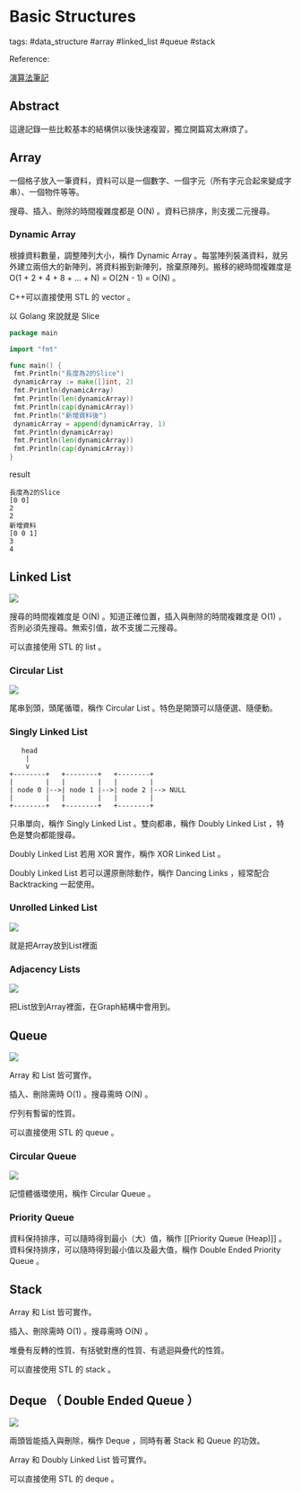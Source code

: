 # Basic Structures

tags: #data_structure #array #linked_list #queue #stack

Reference:

[演算法筆記](http://web.ntnu.edu.tw/~algo/Data.html)

## Abstract

這邊記錄一些比較基本的結構供以後快速複習，獨立開篇寫太麻煩了。

## Array

一個格子放入一筆資料，資料可以是一個數字、一個字元（所有字元合起來變成字串）、一個物件等等。

搜尋、插入、刪除的時間複雜度都是 O(N) 。資料已排序，則支援二元搜尋。

### Dynamic Array

根據資料數量，調整陣列大小，稱作 Dynamic Array 。每當陣列裝滿資料，就另外建立兩倍大的新陣列，將資料搬到新陣列，捨棄原陣列。搬移的總時間複雜度是 O(1 + 2 + 4 + 8 + ... + N) = O(2N - 1) = O(N) 。

C++可以直接使用 STL 的 vector 。

以 Golang 來說就是 Slice

```go
package main

import "fmt"

func main() {
 fmt.Println("長度為2的Slice")
 dynamicArray := make([]int, 2)
 fmt.Println(dynamicArray)
 fmt.Println(len(dynamicArray))
 fmt.Println(cap(dynamicArray))
 fmt.Println("新增資料後")
 dynamicArray = append(dynamicArray, 1)
 fmt.Println(dynamicArray)
 fmt.Println(len(dynamicArray))
 fmt.Println(cap(dynamicArray))
}

```

result

```
長度為2的Slice
[0 0]
2
2
新增資料
[0 0 1]
3
4
```

## Linked List

![](http://web.ntnu.edu.tw/~algo/Data3.png)

搜尋的時間複雜度是 O(N) 。知道正確位置，插入與刪除的時間複雜度是 O(1) ，否則必須先搜尋。無索引值，故不支援二元搜尋。

可以直接使用 STL 的 list 。

### Circular List

![](http://web.ntnu.edu.tw/~algo/Data5.png)

尾串到頭，頭尾循環，稱作 Circular List 。特色是開頭可以隨便選、隨便動。

### Singly Linked List

```
   head
    |
    v
+--------+   +--------+   +--------+
|        |   |        |   |        |
| node 0 |-->| node 1 |-->| node 2 |--> NULL
|        |   |        |   |        |
+--------+   +--------+   +--------+

```

只串單向，稱作 Singly Linked List 。雙向都串，稱作 Doubly Linked List ，特色是雙向都能搜尋。

Doubly Linked List 若用 XOR 實作，稱作 XOR Linked List 。

Doubly Linked List 若可以還原刪除動作，稱作 Dancing Links ，經常配合 Backtracking 一起使用。

### Unrolled Linked List

![](http://web.ntnu.edu.tw/~algo/Data7.png)

就是把Array放到List裡面

### Adjacency Lists

![](http://web.ntnu.edu.tw/~algo/Data8.png)

把List放到Array裡面，在Graph結構中會用到。

## Queue

![](http://web.ntnu.edu.tw/~algo/Data9.png)

Array 和 List 皆可實作。

插入、刪除需時 O(1) 。搜尋需時 O(N) 。

佇列有暫留的性質。

可以直接使用 STL 的 queue 。

### Circular Queue

![](https://cdn.programiz.com/sites/tutorial2program/files/circular-increment.png)

記憶體循環使用，稱作 Circular Queue 。

### Priority Queue

資料保持排序，可以隨時得到最小（大）值，稱作 [[Priority Queue (Heap)]] 。
資料保持排序，可以隨時得到最小值以及最大值，稱作 Double Ended Priority Queue 。

## Stack

Array 和 List 皆可實作。

插入、刪除需時 O(1) 。搜尋需時 O(N) 。

堆疊有反轉的性質、有括號對應的性質、有遞迴與疊代的性質。

可以直接使用 STL 的 stack 。

## Deque （ Double Ended Queue ）

![](https://cdn.programiz.com/sites/tutorial2program/files/deque.png)

兩頭皆能插入與刪除，稱作 Deque ，同時有著 Stack 和 Queue 的功效。

Array 和 Doubly Linked List 皆可實作。

可以直接使用 STL 的 deque 。

